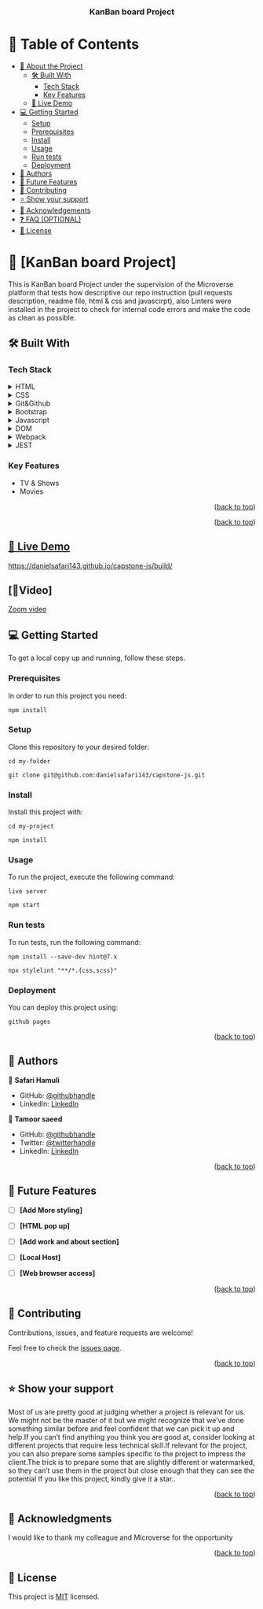 <a name="readme-top"></a>


<!--
HOW TO USE:
This is an example of how you may give instructions on setting up your project locally.

Modify this file to match your project and remove sections that don't apply.

REQUIRED SECTIONS:
- Table of Contents
- About the Project
  - Built With
  - Live Demo
- Getting Started
- Authors
- Future Features
- Contributing
- Show your support
- Acknowledgements
- License

OPTIONAL SECTIONS:
- FAQ

After you're finished please remove all the comments and instructions!
-->

<div align="center">
  <!-- You are encouraged to replace this logo with your own! Otherwise you can also remove it. -->

  <h3><b>KanBan board Project</b></h3>

</div>

<!-- TABLE OF CONTENTS -->

# 📗 Table of Contents

- [📖 About the Project](#about-project)
  - [🛠 Built With](#built-with)
    - [Tech Stack](#tech-stack)
    - [Key Features](#key-features)
  - [🚀 Live Demo](#live-demo)
- [💻 Getting Started](#getting-started)
  - [Setup](#setup)
  - [Prerequisites](#prerequisites)
  - [Install](#install)
  - [Usage](#usage)
  - [Run tests](#run-tests)
  - [Deployment](#triangular_flag_on_post-deployment)
- [👥 Authors](#authors)
- [🔭 Future Features](#future-features)
- [🤝 Contributing](#contributing)
- [⭐️ Show your support](#support)
- [🙏 Acknowledgements](#acknowledgements)
- [❓ FAQ (OPTIONAL)](#faq)
- [📝 License](#license)

<!-- PROJECT DESCRIPTION -->

# 📖 [KanBan board Project] <a name="about-project"></a>


This is KanBan board Project under the supervision of the Microverse platform that tests how descriptive our repo instruction (pull requests description, readme file, html & css and javascirpt), also Linters were installed in the project to check for internal code errors and make the code as clean as possible.

## 🛠 Built With <a name="built-with"></a>

### Tech Stack <a name="tech-stack"></a>


<details>
  <summary>HTML</summary>
  
</details>

<details>
  <summary>CSS</summary>

</details>

<details>
<summary>Git&Github</summary>
 
</details>

<details>
<summary>Bootstrap</summary>
 
</details>

<details>
<summary>Javascript</summary>

</details>

<details>
<summary>DOM</summary>
 
</details>

<details>
<summary>Webpack</summary>
</details>

<details>
<summary>JEST</summary>
</details>

<!-- Features -->


### Key Features <a name="key-features"></a>

- TV & Shows 
- Movies 

<p align="right">(<a href="#readme-top">back to top</a>)</p>



<p align="right">(<a href="#readme-top">back to top</a>)</p>


 ## [🚀 Live Demo](#live-demo)

 https://danielsafari143.github.io/capstone-js/build/
 
  ## [🚀Video]
 [Zoom video](https://drive.google.com/file/d/1rOBlvYLnQLl3yxJEkwxZG229XSZMHEUB/view?usp=drive_link)

<!-- GETTING STARTED -->

## 💻 Getting Started <a name="getting-started"></a>

To get a local copy up and running, follow these steps.

### Prerequisites

In order to run this project you need:

`npm install`

### Setup

Clone this repository to your desired folder:

```cd my-folder```


```git clone git@github.com:danielsafari143/capstone-js.git```


### Install

Install this project with:

`cd my-project`


`npm install`


### Usage

To run the project, execute the following command:

`live server`

`npm start`

### Run tests

To run tests, run the following command:

`npm install --save-dev hint@7.x`

`npx stylelint "**/*.{css,scss}"`

### Deployment

You can deploy this project using:

`github pages`

<p align="right">(<a href="#readme-top">back to top</a>)</p>

<!-- AUTHORS -->

## 👥 Authors <a name="authors"></a>

👤 **Safari Hamuli**

- GitHub: [@githubhandle](https://github.com/danielsafari143)
- LinkedIn: [LinkedIn](https://www.linkedin.com/in/safari-daniel-a01744251/)

👤 **Tamoor saeed**

- GitHub: [@githubhandle](https://github.com/tamoorsaeed22)
- Twitter: [@twitterhandle](https://www.linkedin.com/in/tamoor-saeed-58912a233/)
- LinkedIn: [LinkedIn](https://linkedin.com/in/linkedinhandle)


<p align="right">(<a href="#readme-top">back to top</a>)</p>

<!-- FUTURE FEATURES -->

## 🔭 Future Features <a name="future-features"></a>


- [ ] **[Add More styling]**
- [ ] **[HTML pop up]**
- [ ] **[Add work and about section]**
- [ ] **[Local Host]**
- [ ] **[Web browser access]**


<p align="right">(<a href="#readme-top">back to top</a>)</p>

<!-- CONTRIBUTING -->

## 🤝 Contributing <a name="contributing"></a>

Contributions, issues, and feature requests are welcome!

Feel free to check the [issues page](../../issues/).

<p align="right">(<a href="#readme-top">back to top</a>)</p>

<!-- SUPPORT -->

## ⭐️ Show your support <a name="support"></a>


Most of us are pretty good at judging whether a project is relevant for us. We might not be the master of it but we might recognize that we’ve done something similar before and feel confident that we can pick it up and help.If you can’t find anything you think you are good at, consider looking at different projects that require less technical skill.If relevant for the project, you can also prepare some samples specific to the project to impress the client.The trick is to prepare some that are slightly different or watermarked, so they can’t use them in the project but close enough that they can see the potential If you like this project, kindly give it a star..

<p align="right">(<a href="#readme-top">back to top</a>)</p>

<!-- ACKNOWLEDGEMENTS -->

## 🙏 Acknowledgments <a name="acknowledgements"></a>


I would like to thank my colleague and Microverse for the opportunity

<p align="right">(<a href="#readme-top">back to top</a>)</p>



<!-- LICENSE -->

## 📝 License <a name="license"></a>

This project is [MIT](./MIT.md) licensed.

